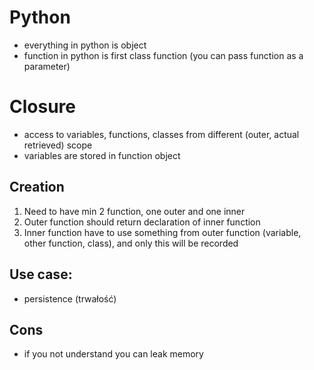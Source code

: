# Python
- everything in python is object
- function in python is first class function (you can pass function as a parameter)
# Closure
- access to variables, functions, classes from different (outer, actual retrieved) scope
- variables are stored in function object
## Creation
1. Need to have min 2 function, one outer and one inner
2. Outer function should return declaration of inner function
3. Inner function have to use something from outer function (variable, other function, class), and only this will be
   recorded
## Use case:
- persistence (trwałość)
## Cons
- if you not understand you can leak memory
